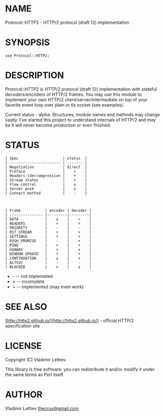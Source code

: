 # NAME

Protocol::HTTP2 - HTTP/2 protocol (draft 12) implementation

# SYNOPSIS

    use Protocol::HTTP2;

# DESCRIPTION

Protocol::HTTP2 is HTTP/2 protocol (draft 12) implementation with stateful
decoders/encoders of HTTP/2 frames. You may use this module to implement your
own HTTP/2 client/server/intermediate on top of your favorite event loop over
plain or tls socket (see examples).

Current status - alpha. Structures, module names and methods may change vastly.
I've started this project to understand internals of HTTP/2 and may be it will
never become production or even finished.

# STATUS

    | Spec                    | status  |
    | ----------------------- | ------- |
    | Negotiation             | direct  |
    | Preface                 |    +    |
    | Headers (de)compression |    +    |
    | Stream states           |    +    |
    | Flow control            |    ±    |
    | Server push             |    ±    |
    | Connect method          |    -    |



    | Frame           | encoder | decoder |
    | --------------- |:-------:|:-------:|
    | DATA            |    ±    |    +    |
    | HEADERS         |    +    |    +    |
    | PRIORITY        |    -    |    -    |
    | RST_STREAM      |    +    |    +    |
    | SETTINGS        |    +    |    +    |
    | PUSH_PROMISE    |    -    |    +    |
    | PING            |    +    |    +    |
    | GOAWAY          |    +    |    +    |
    | WINDOW_UPDATE   |    +    |    +    |
    | CONTINUATION    |    ±    |    +    |
    | ALTSVC          |    -    |    -    |
    | BLOCKED         |    +    |    ±    |



- \- -- not implemeted
- ± -- incomplete
- \+ -- implemented (may even work)

# SEE ALSO

[http://http2.github.io/](http://http2.github.io/) - official HTTP/2 specification site

# LICENSE

Copyright (C) Vladimir Lettiev.

This library is free software; you can redistribute it and/or modify
it under the same terms as Perl itself.

# AUTHOR

Vladimir Lettiev <thecrux@gmail.com>
